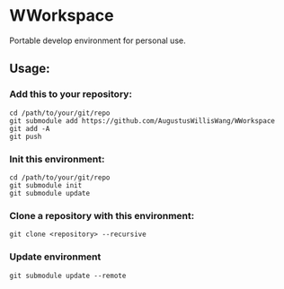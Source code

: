 # WWorkspace

Portable develop environment for personal use.

## Usage:

### Add this to your repository:

```
cd /path/to/your/git/repo
git submodule add https://github.com/AugustusWillisWang/WWorkspace
git add -A
git push
```

### Init this environment:

```
cd /path/to/your/git/repo
git submodule init
git submodule update
```

### Clone a repository with this environment:

```
git clone <repository> --recursive 
```

### Update environment

```
git submodule update --remote
```